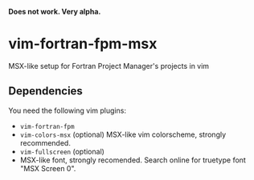 **Does not work. Very alpha.**

# vim-fortran-fpm-msx
MSX-like setup for Fortran Project Manager's projects in vim

## Dependencies

You need the following vim plugins:

- `vim-fortran-fpm`
- `vim-colors-msx` (optional) MSX-like vim colorscheme, strongly recommended.
- `vim-fullscreen` (optional)
- MSX-like font, strongly recomended. Search online for truetype font "MSX Screen 0".
